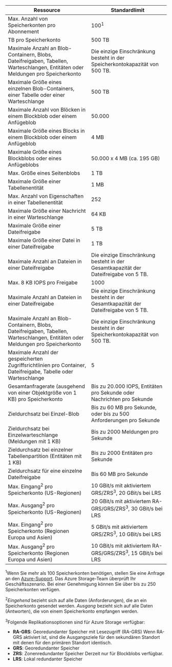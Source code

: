 Ressource|Standardlimit
---|---
Max. Anzahl von Speicherkonten pro Abonnement|100<sup>1</sup>
TB pro Speicherkonto|500 TB
Maximale Anzahl an Blob-Containern, Blobs, Dateifreigaben, Tabellen, Warteschlangen, Entitäten oder Meldungen pro Speicherkonto|Die einzige Einschränkung besteht in der Speicherkontokapazität von 500 TB.
Maximale Größe eines einzelnen Blob-Containers, einer Tabelle oder einer Warteschlange|500 TB
Maximale Anzahl von Blöcken in einem Blockblob oder einem Anfügeblob|50\.000
Maximale Größe eines Blocks in einem Blockblob oder einem Anfügeblob|4 MB
Maximale Größe eines Blockblobs oder eines Anfügeblobs|50\.000 x 4 MB (ca. 195 GB) 
Max. Größe eines Seitenblobs |1 TB
Maximale Größe einer Tabellenentität|1 MB
Max. Anzahl von Eigenschaften in einer Tabellenentität|252
Maximale Größe einer Nachricht in einer Warteschlange|64 KB
Maximale Größe einer Dateifreigabe|5 TB
Maximale Größe einer Datei in einer Dateifreigabe|1 TB
Maximale Anzahl an Dateien in einer Dateifreigabe|Die einzige Einschränkung besteht in der Gesamtkapazität der Dateifreigabe von 5 TB.
Max. 8 KB IOPS pro Freigabe|1000
Maximale Anzahl an Dateien in einer Dateifreigabe|Die einzige Einschränkung besteht in der Gesamtkapazität der Dateifreigabe von 5 TB.
Maximale Anzahl an Blob-Containern, Blobs, Dateifreigaben, Tabellen, Warteschlangen, Entitäten oder Meldungen pro Speicherkonto|Die einzige Einschränkung besteht in der Speicherkontokapazität von 500 TB.
Maximale Anzahl der gespeicherten Zugriffsrichtlinien pro Container, Dateifreigabe, Tabelle oder Warteschlange|5
Gesamtanfragerate (ausgehend von einer Objektgröße von 1 KB) pro Speicherkonto|Bis zu 20.000 IOPS, Entitäten pro Sekunde oder Nachrichten pro Sekunde
Zieldurchsatz bei Einzel-Blob|Bis zu 60 MB pro Sekunde, oder bis zu 500 Anforderungen pro Sekunde
Zieldurchsatz bei Einzelwarteschlange (Meldungen mit 1 KB)|Bis zu 2000 Meldungen pro Sekunde
Zieldurchsatz bei einzelner Tabellenpartition (Entitäten mit 1 KB)|Bis zu 2000 Entitäten pro Sekunde
Zieldurchsatz für eine einzelne Dateifreigabe|Bis 60 MB pro Sekunde
Max. Eingang<sup>2</sup> pro Speicherkonto (US-Regionen)|10 GBit/s mit aktiviertem GRS/ZRS<sup>3</sup>, 20 GBit/s bei LRS
Max. Ausgang<sup>2</sup> pro Speicherkonto (US-Regionen)|20 GBit/s mit aktiviertem RA-GRS/GRS/ZRS<sup>3</sup>, 30 GBit/s bei LRS
Max. Eingang<sup>2</sup> pro Speicherkonto (Regionen Europa und Asien)|5 GBit/s mit aktiviertem GRS/ZRS<sup>3</sup>, 10 GBit/s bei LRS
Max. Ausgang<sup>2</sup> pro Speicherkonto (Regionen Europa und Asien)|10 GBit/s mit aktiviertem RA-GRS/GRS/ZRS<sup>3</sup>, 15 GBit/s bei LRS

<sup>1</sup>Wenn Sie mehr als 100 Speicherkonten benötigen, stellen Sie eine Anfrage an den [Azure-Support](https://azure.microsoft.com/support/faq/). Das Azure Storage-Team überprüft Ihr Geschäftsszenario. Bei einer Genehmigung können Sie über bis zu 250 Speicherkonten verfügen.

<sup>2</sup>*Eingehend* bezieht sich auf alle Daten (Anforderungen), die an ein Speicherkonto gesendet werden. *Ausgang* bezieht sich auf alle Daten (Antworten), die von einem Speicherkonto empfangen werden.

<sup>3</sup>Folgende Replikationsoptionen sind für Azure Storage verfügbar:

- **RA-GRS**: Georedundanter Speicher mit Lesezugriff (RA-GRS) Wenn RA-GRS aktiviert ist, sind die Ausgangsziele für den sekundären Standort mit denen für den primären Standort identisch.
- **GRS**: Georedundanter Speicher 
- **ZRS**: Zonenredundanter Speicher Derzeit nur für Blockblobs verfügbar. 
- **LRS**: Lokal redundanter Speicher 

<!---HONumber=AcomDC_0309_2016-->